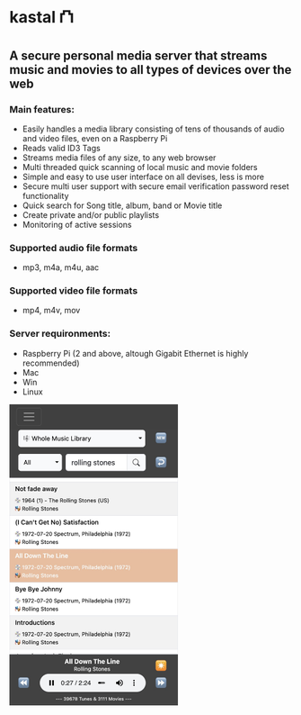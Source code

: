 # kastal ⛫
## A secure personal media server that streams music and movies to all types of devices over the web
### Main features:
-  Easily handles a media library consisting of tens of thousands of audio and video files, even on a Raspberry Pi
-  Reads valid ID3 Tags
-  Streams media files of any size, to any web browser
-  Multi threaded quick scanning of local music and movie folders
-  Simple and easy to use user interface on all devises, less is more
-  Secure multi user support with secure email verification password reset functionality
-  Quick search for Song title, album, band or Movie title
-  Create private and/or public playlists
-  Monitoring of active sessions
### Supported audio file formats
-  mp3, m4a, m4u, aac
### Supported video file formats
-  mp4, m4v, mov
### Server requironments:
-  Raspberry Pi (2 and above, altough Gigabit Ethernet is highly recommended)
-  Mac
-  Win
-  Linux
<img src="https://github.com/gorillapappa/kastal/blob/main/screenshots/musiclibrary.jpg" width="300"/> 
